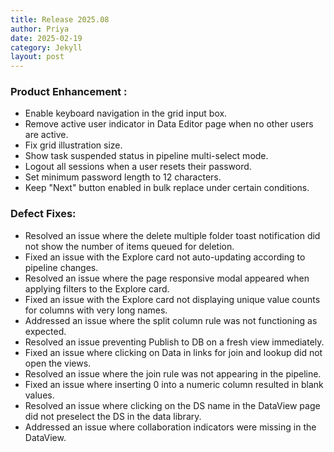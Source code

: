 ```yaml
---
title: Release 2025.08
author: Priya
date: 2025-02-19
category: Jekyll
layout: post
---
```

### Product Enhancement :
* Enable keyboard navigation in the grid input box.
* Remove active user indicator in Data Editor page when no other users are active.
* Fix grid illustration size.
* Show task suspended status in pipeline multi-select mode.
* Logout all sessions when a user resets their password.
* Set minimum password length to 12 characters.
* Keep "Next" button enabled in bulk replace under certain conditions.

### Defect Fixes:
* Resolved an issue where the delete multiple folder toast notification did not show the number of items queued for deletion.
* Fixed an issue with the Explore card not auto-updating according to pipeline changes.
* Resolved an issue where the page responsive modal appeared when applying filters to the Explore card.
* Fixed an issue with the Explore card not displaying unique value counts for columns with very long names.
* Addressed an issue where the split column rule was not functioning as expected.
* Resolved an issue preventing Publish to DB on a fresh view immediately.
* Fixed an issue where clicking on Data in links for join and lookup did not open the views.
* Resolved an issue where the join rule was not appearing in the pipeline.
* Fixed an issue where inserting 0 into a numeric column resulted in blank values.
* Resolved an issue where clicking on the DS name in the DataView page did not preselect the DS in the data library.
* Addressed an issue where collaboration indicators were missing in the DataView.

